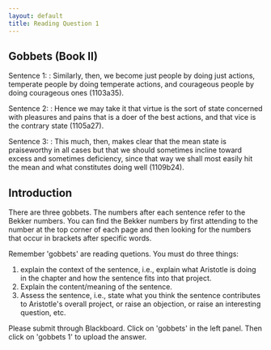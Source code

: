 ```yaml
---
layout: default
title: Reading Question 1
---
```


## Gobbets (Book II)


Sentence 1:
: Similarly, then, we become just people by doing just actions, temperate people by doing temperate actions, and courageous people by doing courageous ones (1103a35).

Sentence 2:
: Hence we may take it that virtue is the sort of state concerned with pleasures and pains that is a doer of the best actions, and that vice is the contrary state (1105a27).

Sentence 3:
: This much, then, makes clear that the mean state is praiseworthy in all cases but that we should sometimes incline toward excess and sometimes deficiency, since that way we shall most easily hit the mean and what constitutes doing well (1109b24).


## Introduction 

There are three gobbets. The numbers after each sentence refer to the Bekker numbers. You can find the Bekker numbers by first attending to the number at the top corner of each page and then looking for the numbers that occur in brackets after specific words. 

Remember 'gobbets' are reading quetions. You must do three things: 
1. explain the context of the sentence, i.e., explain what Aristotle is doing in the chapter and how the sentence fits into that project. 
2. Explain the content/meaning of the sentence. 
3. Assess the sentence, i.e., state what you think the sentence contributes to Aristotle's overall project, or raise an objection, or raise an interesting question, etc.  

Please submit through Blackboard. Click on 'gobbets' in the left panel. Then click on 'gobbets 1' to upload the answer.